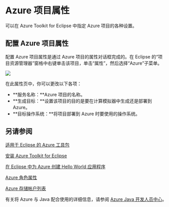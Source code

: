 <properties
    pageTitle="Azure 项目属性"
    description="介绍 Azure Toolkit for Eclipse 中的 Azure 项目属性设置。"
    services=""
    documentationcenter="java"
    author="rmcmurray"
    manager="erikre"
    editor="" />
<tags
    ms.assetid="0fce53ec-0c5e-47b9-a453-59a0d4307556"
    ms.service="multiple"
    ms.workload="na"
    ms.tgt_pltfrm="multiple"
    ms.devlang="Java"
    ms.topic="article"
    ms.date="12/22/2016"
    wacn.date="02/14/2017"
    ms.author="robmcm" />

# Azure 项目属性
可以在 Azure Toolkit for Eclipse 中指定 Azure 项目的各种设置。

## 配置 Azure 项目属性
配置 Azure 项目属性是通过 Azure 项目的属性对话框完成的。在 Eclipse 的“项目资源管理器”窗格中右键单击该项目，单击“属性”，然后选择“Azure”子菜单。

![][ic719480]

在此属性页中，你可以更改以下各项：

- **服务名称：**Azure 项目的名称。
- **生成目标：**设置该项目的目的是要在计算模拟器中生成还是部署到 Azure。
- **目标操作系统：**将项目部署到 Azure 时要使用的操作系统。

## 另请参阅
[适用于 Eclipse 的 Azure 工具包][Azure Toolkit for Eclipse]

[安装 Azure Toolkit for Eclipse][Installing the Azure Toolkit for Eclipse]

[在 Eclipse 中为 Azure 创建 Hello World 应用程序][Creating a Hello World Application for Azure in Eclipse]

[Azure 角色属性][Azure Role Properties]

[Azure 存储帐户列表][Azure Storage Account List]

有关将 Azure 与 Java 配合使用的详细信息，请参阅 [Azure Java 开发人员中心][Azure Java Developer Center]。

<!-- URL List -->


[Azure Java Developer Center]: /develop/java/
[Azure Toolkit for Eclipse]: /documentation/articles/azure-toolkit-for-eclipse/
[Azure Role Properties]: /documentation/articles/azure-toolkit-for-eclipse-azure-role-properties/
[Azure Storage Account List]: /documentation/articles/azure-toolkit-for-eclipse-azure-storage-account-list/
[Creating a Hello World Application for Azure in Eclipse]: /documentation/articles/azure-toolkit-for-eclipse-creating-a-hello-world-application/
[Installing the Azure Toolkit for Eclipse]: /documentation/articles/azure-toolkit-for-eclipse-installation/

<!-- IMG List -->

[ic719480]: ./media/azure-toolkit-for-eclipse-azure-project-properties/ic719480.png

<!-- Legacy MSDN URL = https://msdn.microsoft.com/zh-cn/library/azure/jj835232.aspx -->

<!---HONumber=Mooncake_0206_2017-->
